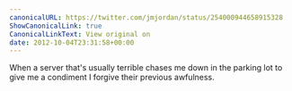 ```yaml
---
canonicalURL: https://twitter.com/jmjordan/status/254000944658915328
ShowCanonicalLink: true
CanonicalLinkText: View original on
date: 2012-10-04T23:31:58+00:00
---
```

When a server that's usually terrible chases me down in the parking lot to give me a condiment I forgive their previous awfulness.